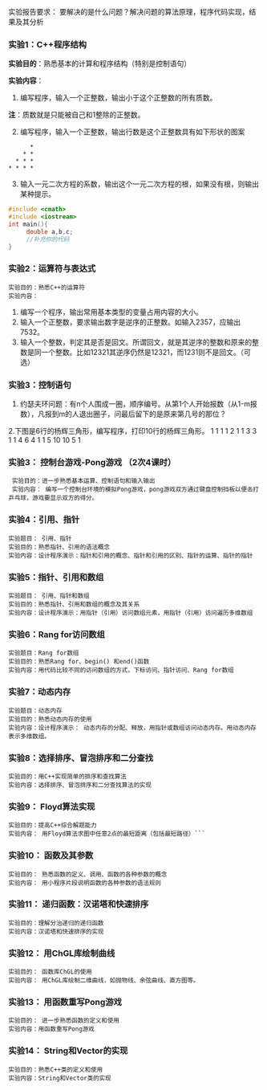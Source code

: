 实验报告要求： 要解决的是什么问题？解决问题的算法原理，程序代码实现，结果及其分析

### 实验1：C++程序结构

**实验目的**：熟悉基本的计算和程序结构（特别是控制语句）

**实验内容**：

1. 编写程序，输入一个正整数，输出小于这个正整数的所有质数。

**注**：质数就是只能被自己和1整除的正整数。

2. 编写程序，输入一个正整数，输出行数是这个正整数具有如下形状的图案
```
      *
    * *
  * * *
* * * *
```
3. 输入一元二次方程的系数，输出这个一元二次方程的根，如果没有根，则输出某种提示。
```cpp
#include <cmath>
#include <iostream>
int main(){
     double a,b,c;
     //补充你的代码
}
```


### 实验2：运算符与表达式
```
实验目的：熟悉C++的运算符
实验内容：
```
1.	编写一个程序，输出常用基本类型的变量占用内容的大小。
2.	输入一个正整数，要求输出数字是逆序的正整数。如输入2357，应输出7532。
3.	输入一个整数，判定其是否是回文。所谓回文，就是其逆序的整数和原来的整数是同一个整数。比如12321其逆序仍然是12321，而1231则不是回文。（可选）

### 实验3：控制语句

1. 约瑟夫环问题：有n个人围成一圈，顺序编号。从第1个人开始报数（从1-m报数），凡报到m的人退出圈子，问最后留下的是原来第几号的那位？

2.下图是6行的杨辉三角形，编写程序，打印10行的杨辉三角形。
1
1   1
1   2   1
1   3   3   1
1   4   6   4    1
1   5   10  10   5   1

### 实验3： 控制台游戏-Pong游戏 （2次4课时）

```
 实验目的：进一步熟悉基本运算、控制语句和输入输出
 实验内容： 编写一个控制台环境的模拟Pong游戏，pong游戏双方通过键盘控制挡板以便击打乒乓球，游戏要显示双方的得分。
```

### 实验4：引用、指针
```
实验题目： 引用、指针
实验目的：熟悉指针、引用的语法概念
实验内容：设计程序演示：指针和引用的概念、指针和引用的区别、指针的运算、指针的指针
```


### 实验5：指针、引用和数组
```
实验题目： 引用、指针和数组
实验目的：熟悉指针、引用和数组的概念及其关系
实验内容：设计程序演示：用指针（引用）访问数组元素，用指针（引用）访问遍历多维数组
```

### 实验6：Rang for访问数组
```
实验题目：Rang for数组
实验目的：熟悉Rang for、begin() 和end()函数
实验内容：用代码比较不同的访问数组的方式，下标访问、指针访问、Rang for数组
```

### 实验7：动态内存
```
实验题目：动态内存
实验目的：熟悉动态内存的使用
实验内容：设计程序演示： 动态内存的分配、释放，用指针或数组访问动态内存。用动态内存表示多维数组。
```

### 实验8：选择排序、冒泡排序和二分查找
```
实验目的：用C++实现简单的排序和查找算法
实验内容：选择排序、冒泡排序和二分查找算法的实现
```

### 实验9： Floyd算法实现
```
实验目的：提高C++综合解题能力
实验内容： 用Floyd算法求图中任意2点的最短距离（包括最短路径）```
```

### 实验10： 函数及其参数

```
实验目的： 熟悉函数的定义、调用、函数的各种参数的概念
实验内容： 用小程序片段说明函数的各种参数的语法规则
```

### 实验11： 递归函数：汉诺塔和快速排序
```
实验目的：理解分治递归的递归函数
实验内容：汉诺塔和快速排序的实现

```

### 实验12： 用ChGL库绘制曲线

```
实验目的： 函数库ChGL的使用
实验内容： 用ChGL库绘制二维曲线，如抛物线、余弦曲线、直方图等。
```

### 实验13： 用函数重写Pong游戏

```
实验目的： 进一步熟悉函数的定义和使用
实验内容：用函数重写Pong游戏
```

### 实验14： String和Vector的实现
```
实验目的：熟悉C++类的定义和使用
实验内容：String和Vector类的实现
```
